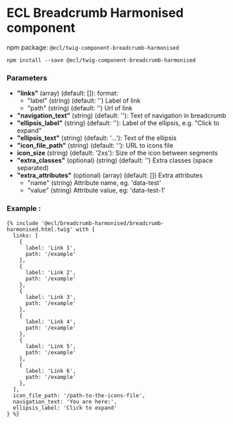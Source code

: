 # ECL Breadcrumb Harmonised component

npm package: `@ecl/twig-component-breadcrumb-harmonised`

```shell
npm install --save @ecl/twig-component-breadcrumb-harmonised
```

### Parameters

- **"links"** (array) (default: []): format:
  - "label" (string) (default: '') Label of link
  - "path" (string) (default: '') Url of link
- **"navigation_text"** (string) (default: ''): Text of navigation in breadcrumb
- **"ellipsis_label"** (string) (default: ''): Label of the ellipsis, e.g. "Click to expand"
- **"ellipsis_text"** (string) (default: '...'): Text of the ellipsis
- **"icon_file_path"** (string) (default: ''): URL to icons file
- **icon_size** (string) (default: '2xs'): Size of the icon between segments
- **"extra_classes"** (optional) (string) (default: '') Extra classes (space separated)
- **"extra_attributes"** (optional) (array) (default: []) Extra attributes
  - "name" (string) Attribute name, eg. 'data-test'
  - "value" (string) Attribute value, eg: 'data-test-1'

### Example :

<!-- prettier-ignore -->
```twig
{% include '@ecl/breadcrumb-harmonised/breadcrumb-harmonised.html.twig' with { 
  links: [ 
    { 
      label: 'Link 1', 
      path: '/example' 
    }, 
    { 
      label: 'Link 2', 
      path: '/example' 
    }, 
    { 
      label: 'Link 3', 
      path: '/example' 
    }, 
    { 
      label: 'Link 4', 
      path: '/example' 
    }, 
    { 
      label: 'Link 5', 
      path: '/example' 
    }, 
    { 
      label: 'Link 6', 
      path: '/example' 
    }, 
  ], 
  icon_file_path: '/path-to-the-icons-file', 
  navigation_text: 'You are here:',  
  ellipsis_label: 'Click to expand' 
} %}  
```
